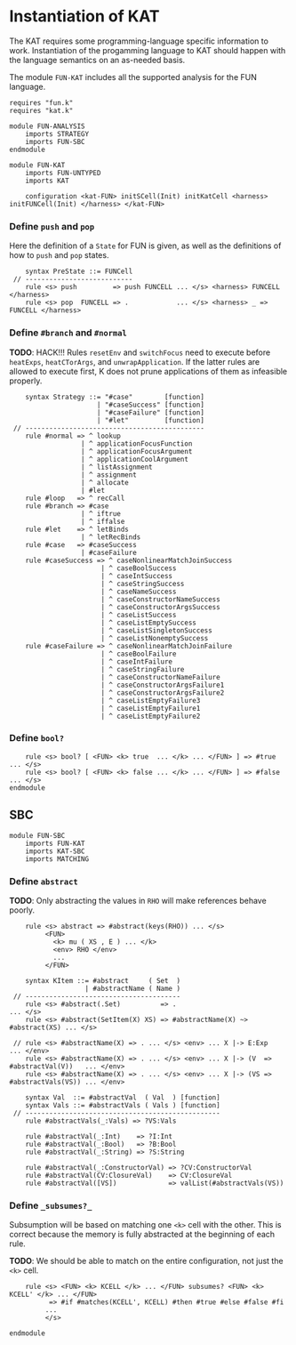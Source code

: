 Instantiation of KAT
====================

The KAT requires some programming-language specific information to work.
Instantiation of the progamming language to KAT should happen with the language semantics on an as-needed basis.

The module `FUN-KAT` includes all the supported analysis for the FUN language.

```k
requires "fun.k"
requires "kat.k"

module FUN-ANALYSIS
    imports STRATEGY
    imports FUN-SBC
endmodule

module FUN-KAT
    imports FUN-UNTYPED
    imports KAT

    configuration <kat-FUN> initSCell(Init) initKatCell <harness> initFUNCell(Init) </harness> </kat-FUN>
```

### Define `push` and `pop`

Here the definition of a `State` for FUN is given, as well as the definitions of how to `push` and `pop` states.

```k
    syntax PreState ::= FUNCell
 // ---------------------------
    rule <s> push         => push FUNCELL ... </s> <harness> FUNCELL </harness>
    rule <s> pop  FUNCELL => .            ... </s> <harness> _ => FUNCELL </harness>
```

### Define `#branch` and `#normal`

**TODO**: HACK!!!
          Rules `resetEnv` and `switchFocus` need to execute before `heatExps`, `heatCTorArgs`, and `unwrapApplication`.
          If the latter rules are allowed to execute first, K does not prune applications of them as infeasible properly.

```k
    syntax Strategy ::= "#case"        [function]
                      | "#caseSuccess" [function]
                      | "#caseFailure" [function]
                      | "#let"         [function]
 // ---------------------------------------------
    rule #normal => ^ lookup
                  | ^ applicationFocusFunction
                  | ^ applicationFocusArgument
                  | ^ applicationCoolArgument
                  | ^ listAssignment
                  | ^ assignment
                  | ^ allocate
                  | #let
    rule #loop   => ^ recCall
    rule #branch => #case
                  | ^ iftrue
                  | ^ iffalse
    rule #let    => ^ letBinds
                  | ^ letRecBinds
    rule #case   => #caseSuccess
                  | #caseFailure
    rule #caseSuccess => ^ caseNonlinearMatchJoinSuccess
                       | ^ caseBoolSuccess
                       | ^ caseIntSuccess
                       | ^ caseStringSuccess
                       | ^ caseNameSuccess
                       | ^ caseConstructorNameSuccess
                       | ^ caseConstructorArgsSuccess
                       | ^ caseListSuccess
                       | ^ caseListEmptySuccess
                       | ^ caseListSingletonSuccess
                       | ^ caseListNonemptySuccess
    rule #caseFailure => ^ caseNonlinearMatchJoinFailure
                       | ^ caseBoolFailure
                       | ^ caseIntFailure
                       | ^ caseStringFailure
                       | ^ caseConstructorNameFailure
                       | ^ caseConstructorArgsFailure1
                       | ^ caseConstructorArgsFailure2
                       | ^ caseListEmptyFailure3
                       | ^ caseListEmptyFailure1
                       | ^ caseListEmptyFailure2
```

### Define `bool?`

```k
    rule <s> bool? [ <FUN> <k> true  ... </k> ... </FUN> ] => #true  ... </s>
    rule <s> bool? [ <FUN> <k> false ... </k> ... </FUN> ] => #false ... </s>
endmodule
```

SBC
---

```k
module FUN-SBC
    imports FUN-KAT
    imports KAT-SBC
    imports MATCHING
```

### Define `abstract`

**TODO**: Only abstracting the values in `RHO` will make references behave poorly.

```k
    rule <s> abstract => #abstract(keys(RHO)) ... </s>
         <FUN>
           <k> mu ( XS , E ) ... </k>
           <env> RHO </env>
           ...
         </FUN>

    syntax KItem ::= #abstract     ( Set  )
                   | #abstractName ( Name )
 // ---------------------------------------
    rule <s> #abstract(.Set)          => .                                 ... </s>
    rule <s> #abstract(SetItem(X) XS) => #abstractName(X) ~> #abstract(XS) ... </s>

 // rule <s> #abstractName(X) => . ... </s> <env> ... X |-> E:Exp                     ... </env>
    rule <s> #abstractName(X) => . ... </s> <env> ... X |-> (V  => #abstractVal(V))   ... </env>
    rule <s> #abstractName(X) => . ... </s> <env> ... X |-> (VS => #abstractVals(VS)) ... </env>

    syntax Val  ::= #abstractVal  ( Val  ) [function]
    syntax Vals ::= #abstractVals ( Vals ) [function]
 // -------------------------------------------------
    rule #abstractVals(_:Vals) => ?VS:Vals

    rule #abstractVal(_:Int)    => ?I:Int
    rule #abstractVal(_:Bool)   => ?B:Bool
    rule #abstractVal(_:String) => ?S:String

    rule #abstractVal(_:ConstructorVal) => ?CV:ConstructorVal
    rule #abstractVal(CV:ClosureVal)    => CV:ClosureVal
    rule #abstractVal([VS])             => valList(#abstractVals(VS))
```

### Define `_subsumes?_`

Subsumption will be based on matching one `<k>` cell with the other.
This is correct because the memory is fully abstracted at the beginning of each rule.

**TODO**: We should be able to match on the entire configuration, not just the `<k>` cell.

```k
    rule <s> <FUN> <k> KCELL </k> ... </FUN> subsumes? <FUN> <k> KCELL' </k> ... </FUN>
          => #if #matches(KCELL', KCELL) #then #true #else #false #fi
         ...
         </s>
```

```k
endmodule
```
